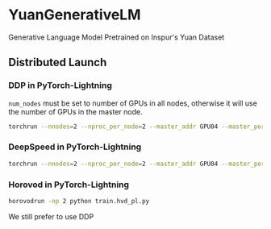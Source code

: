 # YuanGenerativeLM
Generative Language Model Pretrained on Inspur's Yuan Dataset

## Distributed Launch

### DDP in PyTorch-Lightning

`num_nodes` must be set to number of GPUs in all nodes, otherwise it will use the number of GPUs in the master node.

```sh
torchrun --nnodes=2 --nproc_per_node=2 --master_addr GPU04 --master_port 9001 --node_rank 1 train.ddp_pl.py
```

### DeepSpeed in PyTorch-Lightning

```sh
torchrun --nnodes=2 --nproc_per_node=2 --master_addr GPU04 --master_port 9001 --node_rank 1 train.ds_pl.py
```


### Horovod in PyTorch-Lightning

```sh
horovodrun -np 2 python train.hvd_pl.py
```

We still prefer to use DDP
